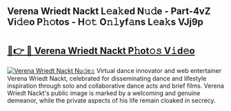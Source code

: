 ## Verena Wriedt Nackt L𝚎a𝚔ed N𝚞𝚍e - Part-4vZ Vi𝚍𝚎o P𝚑𝚘tos - H𝚘𝚝 O𝚗𝚕yf𝚊ns L𝚎a𝚔s VJj9p

# <h2><a href="http://kfat4t.oniu.top/?m=Verena+Wriedt+Nackt">🔗👉 🔴 Verena Wriedt Nackt P𝚑ot𝚘𝚜 V𝚒d𝚎o</a></h2>

[![Verena Wriedt Nackt Nu𝚍e𝚜](https://i.imgur.com/0qMVB7G.gif)](http://kfat4t.oniu.top/?m=Verena+Wriedt+Nackt)
Virtual dance innovator and web entertainer Verena Wriedt Nackt, celebrated for disseminating dance and lifestyle inspiration through solo and collaborative dance acts and brief films. Verena Wriedt Nackt's public image is marked by a welcoming and genuine demeanor, while the private aspects of his life remain cloaked in secrecy.  
